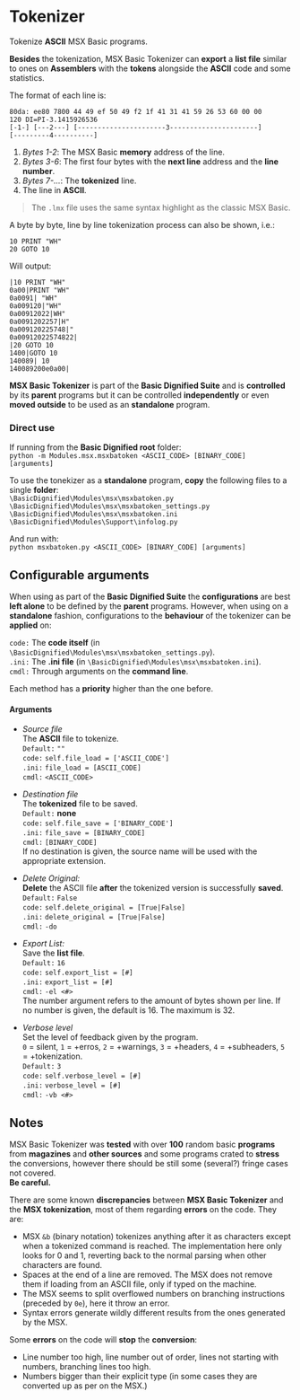 # Tokenizer    Tokenize **ASCII** MSX Basic programs.    **Besides** the tokenization, MSX Basic Tokenizer can **export** a **list file** similar to ones on **Assemblers** with the **tokens** alongside the **ASCII** code and some statistics.      The format of each line is:  ```  80da: ee80 7800 44 49 ef 50 49 f2 1f 41 31 41 59 26 53 60 00 00        120 DI=PI-3.1415926536  [-1-] [---2---] [----------------------3----------------------]        [---------4----------]  ```  1. *Bytes 1-2*: The MSX Basic **memory** address of the line.  2. *Bytes 3-6*: The first four bytes with the **next line** address and the **line number**.  3. *Bytes 7-...*: The **tokenized** line.  4. The line in **ASCII**.    > The `.lmx` file uses the same syntax highlight as the classic MSX Basic.    A byte by byte, line by line tokenization process can also be shown, i.e.:  ```BASIC  10 PRINT "WH"  20 GOTO 10  ```  Will output:  ```  |10 PRINT "WH"  0a00|PRINT "WH"  0a0091| "WH"  0a009120|"WH"  0a00912022|WH"  0a0091202257|H"  0a009120225748|"  0a00912022574822|  |20 GOTO 10  1400|GOTO 10  140089| 10  140089200e0a00|  ```    **MSX Basic Tokenizer** is part of the **Basic Dignified Suite** and is **controlled** by its **parent** programs but it can be controlled **independently** or even **moved outside** to be used as an **standalone** program.    ### Direct use    If running from the **Basic Dignified root** folder:  `python -m Modules.msx.msxbatoken <ASCII_CODE> [BINARY_CODE] [arguments]`    To use the tonekizer as a **standalone** program, **copy** the following files to a single **folder**:  `\BasicDignified\Modules\msx\msxbatoken.py`  `\BasicDignified\Modules\msx\msxbatoken_settings.py`  `\BasicDignified\Modules\msx\msxbatoken.ini`  `\BasicDignified\Modules\Support\infolog.py`    And run with:  `python msxbatoken.py <ASCII_CODE> [BINARY_CODE] [arguments]`    ## Configurable arguments    When using as part of the **Basic Dignified Suite** the **configurations** are best **left alone** to be defined by the **parent** programs. However, when using on a **standalone** fashion, configurations to the **behaviour** of the tokenizer can be **applied** on:    `code:` The **code itself**  (in `\BasicDignified\Modules\msx\msxbatoken_settings.py`).  `.ini:` The **.ini file**  (in `\BasicDignified\Modules\msx\msxbatoken.ini`).  `cmdl:` Through arguments on the **command line**.    Each method has a **priority** higher than the one before.    #### Arguments    - *Source file*  The **ASCII** file to tokenize.  `Default:` `""`  `code:` `self.file_load = ['ASCII_CODE']`  `.ini:` `file_load = [ASCII_CODE]`  `cmdl:` `<ASCII_CODE>`    - *Destination file*  The **tokenized** file to be saved.  `Default:` **none**  `code:` `self.file_save = ['BINARY_CODE']`  `.ini:` `file_save = [BINARY_CODE]`  `cmdl:` `[BINARY_CODE]`  If no destination is given, the source name will be used with the appropriate extension.    - *Delete Original:*  **Delete** the ASCII file **after** the tokenized version is successfully **saved**.  `Default:` `False`  `code:` `self.delete_original = [True|False]`  `.ini:` `delete_original = [True|False]`  `cmdl:` `-do`    - *Export List:*  Save the **list file**.  `Default:` `16`  `code:` `self.export_list = [#]`  `.ini:` `export_list = [#]`  `cmdl:` `-el <#>`  The number argument refers to the amount of bytes shown per line. If no number is given, the default is 16. The maximum is 32.    - *Verbose level*  Set the level of feedback given by the program.  `0` = silent, `1` = +erros, `2` = +warnings, `3` = +headers, `4` = +subheaders, `5` = +tokenization.  `Default:` `3`  `code:` `self.verbose_level = [#]`  `.ini:` `verbose_level = [#]`  `cmdl:` `-vb <#>`      ## Notes    MSX Basic Tokenizer was **tested** with over **100** random basic **programs** from **magazines** and **other sources** and some programs crated to **stress** the conversions, however there should be still some (several?) fringe cases not covered.  **Be careful.**    There are some known **discrepancies** between **MSX Basic Tokenizer** and the **MSX tokenization**, most of them regarding **errors** on the code. They are:  - MSX `&b` (binary notation) tokenizes anything after it as characters except when a tokenized command is reached. The implementation here only looks for 0 and 1, reverting back to the normal parsing when other characters are found.  - Spaces at the end of a line are removed. The MSX does not remove them if loading from an ASCII file, only if typed on the machine.  - The MSX seems to split overflowed numbers on branching instructions (preceded by `0e`), here it throw an error.  - Syntax errors generate wildly different results from the ones generated by the MSX.    Some **errors** on the code will **stop** the **conversion**:  - Line number too high, line number out of order, lines not starting with numbers, branching lines too high.  - Numbers bigger than their explicit type (in some cases they are converted up as per on the MSX.)    